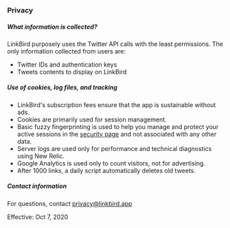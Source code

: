 ### Privacy 

#####  What information is collected?

LinkBird purposely uses the Twitter API calls with the least permissions. The only information collected from users are: 

* Twitter IDs and authentication keys 
* Tweets contents to display on LinkBird 


##### Use of cookies, log files, and tracking

* LinkBird's subscription fees ensure that the app is sustainable without ads.
* Cookies are primarily used for session management. 
* Basic fuzzy fingerprinting is used to help you manage and protect your active sessions in the [security page](/security) and not associated with any other data.  
* Server logs are used only for performance and technical diagnostics using New Relic.
* Google Analytics is used only to count visitors, not for advertising.
* After 1000 links, a daily script automatically deletes old tweets.

##### Contact information 

For questions, contact privacy@linkbird.app 

Effective: Oct 7, 2020